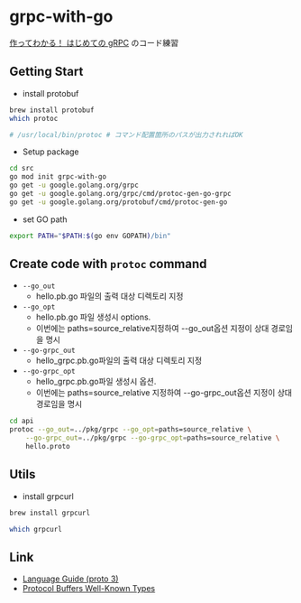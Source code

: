 # grpc-with-go

[作ってわかる！ はじめての gRPC](https://zenn.dev/hsaki/books/golang-grpc-starting) のコード練習

## Getting Start

- install protobuf

```bash
brew install protobuf
which protoc

# /usr/local/bin/protoc # コマンド配置箇所のパスが出力されればOK
```

- Setup package

```bash
cd src
go mod init grpc-with-go
go get -u google.golang.org/grpc
go get -u google.golang.org/grpc/cmd/protoc-gen-go-grpc
go get -u google.golang.org/protobuf/cmd/protoc-gen-go
```

- set GO path

```bash
export PATH="$PATH:$(go env GOPATH)/bin"
```

## Create code with `protoc` command

- `--go_out`
  - hello.pb.go 파일의 출력 대상 디렉토리 지정
- `--go_opt`
  - hello.pb.go 파일 생성시 options.
  - 이번에는 paths=source_relative지정하여 --go_out옵션 지정이 상대 경로임을 명시
- `--go-grpc_out`
  - hello_grpc.pb.go파일의 출력 대상 디렉토리 지정
- `--go-grpc_opt`
  - hello_grpc.pb.go파일 생성시 옵션.
  - 이번에는 paths=source_relative 지정하여 --go-grpc_out옵션 지정이 상대 경로임을 명시

```bash
cd api
protoc --go_out=../pkg/grpc --go_opt=paths=source_relative \
	--go-grpc_out=../pkg/grpc --go-grpc_opt=paths=source_relative \
	hello.proto
```

## Utils

- install grpcurl

```bash
brew install grpcurl

which grpcurl
```

## Link

- [Language Guide (proto 3)](https://protobuf.dev/programming-guides/proto3/)
- [Protocol Buffers Well-Known Types](https://protobuf.dev/reference/protobuf/google.protobuf/)
